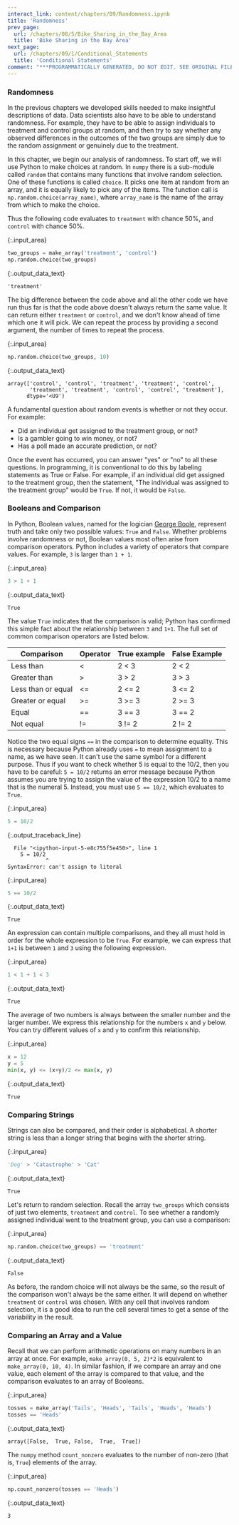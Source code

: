 ```yaml
---
interact_link: content/chapters/09/Randomness.ipynb
title: 'Randomness'
prev_page:
  url: /chapters/08/5/Bike_Sharing_in_the_Bay_Area
  title: 'Bike Sharing in the Bay Area'
next_page:
  url: /chapters/09/1/Conditional_Statements
  title: 'Conditional Statements'
comment: "***PROGRAMMATICALLY GENERATED, DO NOT EDIT. SEE ORIGINAL FILES IN /content***"
---
```


### Randomness

In the previous chapters we developed skills needed to make insightful descriptions of data. Data scientists also have to be able to understand randomness. For example, they have to be able to assign individuals to treatment and control groups at random, and then try to say whether any observed differences in the outcomes of the two groups are simply due to the random assignment or genuinely due to the treatment.

In this chapter, we begin our analysis of randomness. To start off, we will use Python to make choices at random. In `numpy` there is a sub-module called `random` that contains many functions that involve random selection. One of these functions is called `choice`. It picks one item at random from an array, and it is equally likely to pick any of the items. The function call is `np.random.choice(array_name)`, where `array_name` is the name of the array from which to make the choice.

Thus the following code evaluates to `treatment` with chance 50%, and `control` with chance 50%.



{:.input_area}
```python
two_groups = make_array('treatment', 'control')
np.random.choice(two_groups)
```





{:.output_data_text}
```
'treatment'
```



The big difference between the code above and all the other code we have run thus far is that the code above doesn't always return the same value. It can return either `treatment` or `control`, and we don't know ahead of time which one it will pick. We can repeat the process by providing a second argument, the number of times to repeat the process.



{:.input_area}
```python
np.random.choice(two_groups, 10)
```





{:.output_data_text}
```
array(['control', 'control', 'treatment', 'treatment', 'control',
       'treatment', 'treatment', 'control', 'control', 'treatment'],
      dtype='<U9')
```



A fundamental question about random events is whether or not they occur. For example:

- Did an individual get assigned to the treatment group, or not?
- Is a gambler going to win money, or not?
- Has a poll made an accurate prediction, or not?

Once the event has occurred, you can answer "yes" or "no" to all these questions. In programming, it is conventional to do this by labeling statements as True or False. For example, if an individual did get assigned to the treatment group, then the statement, "The individual was assigned to the treatment group" would be `True`. If not, it would be `False`.

### Booleans and Comparison

In Python, Boolean values, named for the logician [George Boole](https://en.wikipedia.org/wiki/George_Boole), represent truth and take only two possible values: `True` and `False`. Whether problems involve randomness or not, Boolean values most often arise from comparison operators. Python includes a variety of operators that compare values. For example, `3` is larger than `1 + 1`.



{:.input_area}
```python
3 > 1 + 1
```





{:.output_data_text}
```
True
```



The value `True` indicates that the comparison is valid; Python has confirmed this simple fact about the relationship between `3` and `1+1`. The full set of common comparison operators are listed below.

| Comparison         | Operator | True example | False Example |
|--------------------|----------|--------------|---------------|
| Less than          | <        | 2 < 3        | 2 < 2         |
| Greater than       | >        | 3 > 2        | 3 > 3         |
| Less than or equal | <=       | 2 <= 2       | 3 <= 2        |
| Greater or equal   | >=       | 3 >= 3       | 2 >= 3        |
| Equal              | ==       | 3 == 3       | 3 == 2        |
| Not equal          | !=       | 3 != 2       | 2 != 2        |

Notice the two equal signs `==` in the comparison to determine equality. This is necessary because Python already uses `=` to mean assignment to a name, as we have seen. It can't use the same symbol for a different purpose. Thus if you want to check whether 5 is equal to the 10/2, then you have to be careful: `5 = 10/2` returns an error message because Python assumes you are trying to assign the value of the expression 10/2 to a name that is the numeral 5. Instead, you must use `5 == 10/2`, which evaluates to `True`.



{:.input_area}
```python
5 = 10/2
```



{:.output_traceback_line}
```
  File "<ipython-input-5-e8c755f5e450>", line 1
    5 = 10/2
            ^
SyntaxError: can't assign to literal

```




{:.input_area}
```python
5 == 10/2
```





{:.output_data_text}
```
True
```



An expression can contain multiple comparisons, and they all must hold in order for the whole expression to be `True`. For example, we can express that `1+1` is between `1` and `3` using the following expression.



{:.input_area}
```python
1 < 1 + 1 < 3
```





{:.output_data_text}
```
True
```



The average of two numbers is always between the smaller number and the larger number. We express this relationship for the numbers `x` and `y` below. You can try different values of `x` and `y` to confirm this relationship.



{:.input_area}
```python
x = 12
y = 5
min(x, y) <= (x+y)/2 <= max(x, y)
```





{:.output_data_text}
```
True
```



### Comparing Strings

Strings can also be compared, and their order is alphabetical. A shorter string is less than a longer string that begins with the shorter string.



{:.input_area}
```python
'Dog' > 'Catastrophe' > 'Cat'
```





{:.output_data_text}
```
True
```



Let's return to random selection. Recall the array `two_groups` which consists of just two elements, `treatment` and `control`. To see whether a randomly assigned individual went to the treatment group, you can use a comparison:



{:.input_area}
```python
np.random.choice(two_groups) == 'treatment'
```





{:.output_data_text}
```
False
```



As before, the random choice will not always be the same, so the result of the comparison won't always be the same either. It will depend on whether `treatment` or `control` was chosen. With any cell that involves random selection, it is a good idea to run the cell several times to get a sense of the variability in the result.

### Comparing an Array and a Value
Recall that we can perform arithmetic operations on many numbers in an array at once.  For example, `make_array(0, 5, 2)*2` is equivalent to `make_array(0, 10, 4)`.  In similar fashion, if we compare an array and one value, each element of the array is compared to that value, and the comparison evaluates to an array of Booleans.



{:.input_area}
```python
tosses = make_array('Tails', 'Heads', 'Tails', 'Heads', 'Heads')
tosses == 'Heads'
```





{:.output_data_text}
```
array([False,  True, False,  True,  True])
```



The `numpy` method `count_nonzero` evaluates to the number of non-zero (that is, `True`) elements of the array.



{:.input_area}
```python
np.count_nonzero(tosses == 'Heads')
```





{:.output_data_text}
```
3
```


